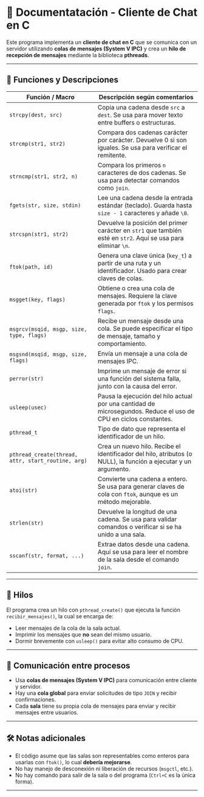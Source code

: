 # 🧾 Documentatación - Cliente de Chat en C 

Este programa implementa un **cliente de chat en C** que se comunica con un servidor utilizando **colas de mensajes (System V IPC)** y crea un **hilo de recepción de mensajes** mediante la biblioteca **pthreads**.

---

## 🔧 Funciones y Descripciones

| Función / Macro                        | Descripción según comentarios                                                                                      |
|----------------------------------------|--------------------------------------------------------------------------------------------------------------------|
| `strcpy(dest, src)`                    | Copia una cadena desde `src` a `dest`. Se usa para mover texto entre buffers o estructuras.                       |
| `strcmp(str1, str2)`                   | Compara dos cadenas carácter por carácter. Devuelve 0 si son iguales. Se usa para verificar el remitente.         |
| `strncmp(str1, str2, n)`              | Compara los primeros `n` caracteres de dos cadenas. Se usa para detectar comandos como `join`.                    |
| `fgets(str, size, stdin)`             | Lee una cadena desde la entrada estándar (teclado). Guarda hasta `size - 1` caracteres y añade `\0`.              |
| `strcspn(str1, str2)`                 | Devuelve la posición del primer carácter en `str1` que también esté en `str2`. Aquí se usa para eliminar `\n`.    |
| `ftok(path, id)`                      | Genera una clave única (`key_t`) a partir de una ruta y un identificador. Usado para crear claves de colas.       |
| `msgget(key, flags)`                  | Obtiene o crea una cola de mensajes. Requiere la clave generada por `ftok` y los permisos `flags`.                |
| `msgrcv(msqid, msgp, size, type, flags)` | Recibe un mensaje desde una cola. Se puede especificar el tipo de mensaje, tamaño y comportamiento.              |
| `msgsnd(msqid, msgp, size, flags)`    | Envía un mensaje a una cola de mensajes IPC.                                                                      |
| `perror(str)`                         | Imprime un mensaje de error si una función del sistema falla, junto con la causa del error.                       |
| `usleep(usec)`                        | Pausa la ejecución del hilo actual por una cantidad de microsegundos. Reduce el uso de CPU en ciclos constantes. |
| `pthread_t`                           | Tipo de dato que representa el identificador de un hilo.                                                          |
| `pthread_create(thread, attr, start_routine, arg)` | Crea un nuevo hilo. Recibe el identificador del hilo, atributos (o NULL), la función a ejecutar y un argumento.  |
| `atoi(str)`                           | Convierte una cadena a entero. Se usa para generar claves de cola con `ftok`, aunque es un método mejorable.     |
| `strlen(str)`                         | Devuelve la longitud de una cadena. Se usa para validar comandos o verificar si se ha unido a una sala.          |
| `sscanf(str, format, ...)`            | Extrae datos desde una cadena. Aquí se usa para leer el nombre de la sala desde el comando `join`.               |

---

## 🧵 Hilos

El programa crea un hilo con `pthread_create()` que ejecuta la función `recibir_mensajes()`, la cual se encarga de:

- Leer mensajes de la cola de la sala actual.
- Imprimir los mensajes que **no** sean del mismo usuario.
- Dormir brevemente con `usleep()` para evitar alto consumo de CPU.

---

## 💬 Comunicación entre procesos

- Usa **colas de mensajes (System V IPC)** para comunicación entre cliente y servidor.
- Hay una **cola global** para enviar solicitudes de tipo `JOIN` y recibir confirmaciones.
- Cada **sala** tiene su propia cola de mensajes para enviar y recibir mensajes entre usuarios.

---

## 🛠️ Notas adicionales

- El código asume que las salas son representables como enteros para usarlas con `ftok()`, lo cual **debería mejorarse**.
- No hay manejo de desconexión ni liberación de recursos (`msgctl`, etc.).
- No hay comando para salir de la sala o del programa (`Ctrl+C` es la única forma).

---

